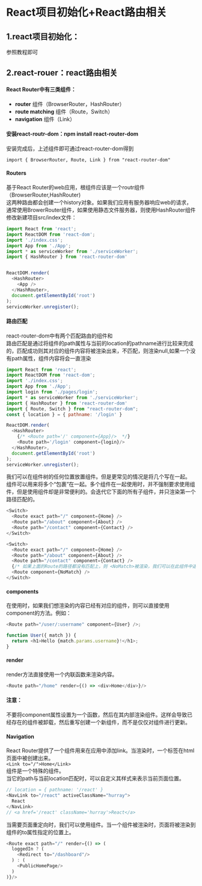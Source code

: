 # React项目初始化+React路由相关

<a name="xePdy"></a>
## 1.react项目初始化：
参照教程即可
<a name="PDy6x"></a>
## 2.react-rouer：react路由相关
<a name="Jkzar"></a>
#### React Router中有三类组件：

- **router** 组件（BrowserRouter，HashRouter）
- **route matching** 组件（Route，Switch）
- **navigation** 组件（Link）
<a name="wAXEQ"></a>
#### 安装react-routr-dom：npm install react-router-dom
安装完成后，上述组件即可通过react-router-dom得到 

`import { BrowserRouter, Route, Link } from "react-router-dom"`
<a name="1uMPq"></a>
#### Routers
基于React Router的web应用，根组件应该是一个routr组件（BrowserRouter,HashRouter)<br />这两种路由都会创建一个history对象。如果我们应用有服务器响应web的请求，通常使用BrowerRouter组件，如果使用静态文件服务器，则使用HashRouter组件<br />修改新建项目src/index文件：
```javascript
import React from 'react';
import ReactDOM from 'react-dom';
import './index.css';
import App from './App';
import * as serviceWorker from './serviceWorker';
import { HashRouter } from 'react-router-dom'


ReactDOM.render(
  <HashRouter>
    <App />
  </HashRouter>,
  document.getElementById('root')
);
serviceWorker.unregister();
```
<a name="hLvdN"></a>
#### 路由匹配
react-router-dom中有两个匹配路由的组件<Route>和<Switch><br />路由匹配是通过将<Route>组件的path属性与当前的location的pathname进行比较来完成的，匹配成功则其对应的组件内容将被渲染出来，不匹配，则渲染null,如果一个<Route>没有path属性，组件内容将会一直渲染
```javascript
import React from 'react';
import ReactDOM from 'react-dom';
import './index.css';
import App from './App';
import login from './pages/login';
import * as serviceWorker from './serviceWorker';
import { HashRouter } from 'react-router-dom'
import { Route, Switch } from "react-router-dom";
const { location } = { pathname: '/login' }

ReactDOM.render(
  <HashRouter>
    {/* <Route path='/' component={App}/>  */}
    <Route path='/login' component={login}/>
  </HashRouter>,
  document.getElementById('root')
);
serviceWorker.unregister();
```
我们可以在组件树的任何位置放置<Route>组件。但是更常见的情况是将几个<Route>写在一起。<br /><Switch>组件可以用来将多个<Route>“包裹”在一起。多个组件在一起使用时，并不强制要求使用<Switch>组件，但是使用<Switch>组件却是非常便利的。<Switch>会迭代它下面的所有<Route>子组件，并只渲染第一个路径匹配的<Route>。
```javascript
<Switch>
  <Route exact path="/" component={Home} />
  <Route path="/about" component={About} />
  <Route path="/contact" component={Contact} />
</Switch>

<Switch>
  <Route exact path="/" component={Home} />
  <Route path="/about" component={About} />
  <Route path="/contact" component={Contact} />
  {/* 如果上面的Route的路径都没有匹配上，则 <NoMatch>被渲染，我们可以在此组件中返回404 */}
  <Route component={NoMatch} />
</Switch>
```
<a name="1DoZq"></a>
#### components
在使用<Route>时，如果我们想渲染的内容已经有对应的组件，则可以直接使用component的方法。例如：
```javascript
<Route path="/user/:username" component={User} />;

function User({ match }) {
  return <h1>Hello {match.params.username}!</h1>;
}
```
<a name="vO1OS"></a>
#### render
render方法直接使用一个内联函数来渲染内容。
```javascript
<Route path="/home" render={() => <div>Home</div>}/>
```
<a name="EUIKn"></a>
#### 注意：
不要将component属性设置为一个函数，然后在其内部渲染组件。这样会导致已经存在的组件被卸载，然后重写创建一个新组件，而不是仅仅对组件进行更新。
<a name="RLqcY"></a>
#### Navigation
React Router提供了一个组件用来在应用中添加link。当<Link>渲染时，一个<a>标签在html页面中被创建出来。<br />`<Link to="/">Home</Link>`<br /><NavLink>组件是一个特殊的<Link>组件。<br />当它的path与当前location匹配时，可以自定义其样式来表示当前页面位置。
```javascript
// location = { pathname: '/react' }
<NavLink to="/react" activeClassName="hurray">
  React
</NavLink>
// <a href='/react' className='hurray'>React</a>
```
当需要页面重定向时，我们可以使用<Redirect>组件。当一个<Redirect>组件被渲染时，页面将被渲染到<Redirect>组件的to属性指定的位置上。
```javascript
<Route exact path="/" render={() => (
  loggedIn ? (
    <Redirect to="/dashboard"/>
  ) : (
    <PublicHomePage/>
  )
)}/>
```


